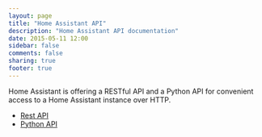```yaml
---
layout: page
title: "Home Assistant API"
description: "Home Assistant API documentation"
date: 2015-05-11 12:00
sidebar: false
comments: false
sharing: true
footer: true
---
```


Home Assistant is offering a RESTful API and a Python API for convenient access to 
a Home Assistant instance over HTTP.

- [Rest API](/developers/rest_api.html)
- [Python API](/developers/python_api.html)
